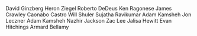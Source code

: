 David Ginzberg
Heron Ziegel
Roberto DeDeus
Ken Ragonese
James Crawley
Caonabo Castro
Will Shuler
Sujatha Ravikumar
Adam Kamsheh
Jon Leczner
Adam Kamsheh
Nazhir Jackson
Zac Lee
Jalisa Hewitt
Evan Hitchings
Armard Bellamy
